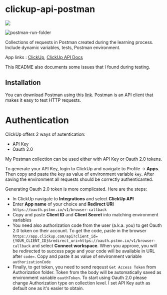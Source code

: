 # clickup-api-postman

![](https://img.shields.io/badge/Tools-Postman-informational?style=flat&logo=postman&logoColor=white&color=blueviolet)

![postman-run-folder](https://user-images.githubusercontent.com/17500766/191484957-e40bfa50-3e73-412a-b0fa-780b70e679f9.gif)


Collections of requests in Postman created during the learning process. Include dynamic variables, tests, Postman environment. 

App links : [ClickUp](https://clickup.com/), [ClickUp API Docs](https://clickup.com/api )

This README also documents some issues that I found during testing. 

## Installation

You can download Postman using this [link](https://www.postman.com/). Postman is an API client that makes it easy to test HTTP requests.

# Authentication

ClickUp offers 2 ways of autentication: 
* API Key
* Oauth 2.0

My Postman collection can be used either with API Key or Oauth 2.0 tokens. 

To generate your API Key, login to ClickUp and navigate to Profile -> **Apps**. Then copy and paste the key as value of environment variable `key`. After saving the environment all requests should be correctly authenticanted.

Generating Oauth 2.0 token is more complicated. Here are the steps:
* In ClickUp navigate to **Integrations** and select **ClickUp API**
* Enter **App name** of your choice and **Redirect URI** `https://oauth.pstmn.io/v1/browser-callback`
* Copy and paste **Client ID** and **Client Secret** into matching environment variables
* You need also authorization code from the user (a.k.a. you) to get Oauth 2.0 token on their account. To get the code, paste in the browser `https://app.clickup.com/api?client_id={YOUR_CLIENT_ID}&redirect_uri=https://oauth.pstmn.io/v1/browser-callback` and select **Connect workspace**. When you approve, you will be redirected to success page and your code will be available in URL after `code=`. Copy and paste it as value of environment variable `authorizationCode`
* Finally, to get token, you need to send reqeust `Get Access Token` from Authorization folder. Token from the body will be automatically saved as environment variable `oauthToken`. To start using Oauth 2.0 please change Authorization type on collection level. I set API Key auth as default one as it's easier to obtain.





